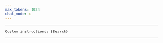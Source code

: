 ```yaml
---
max_tokens: 1024
chat_mode: c
---
```


<hr class="__AI_plugin_role-system">

```
Custom instructions: {Search}
```
 
<hr class="__AI_plugin_role-user">

# 